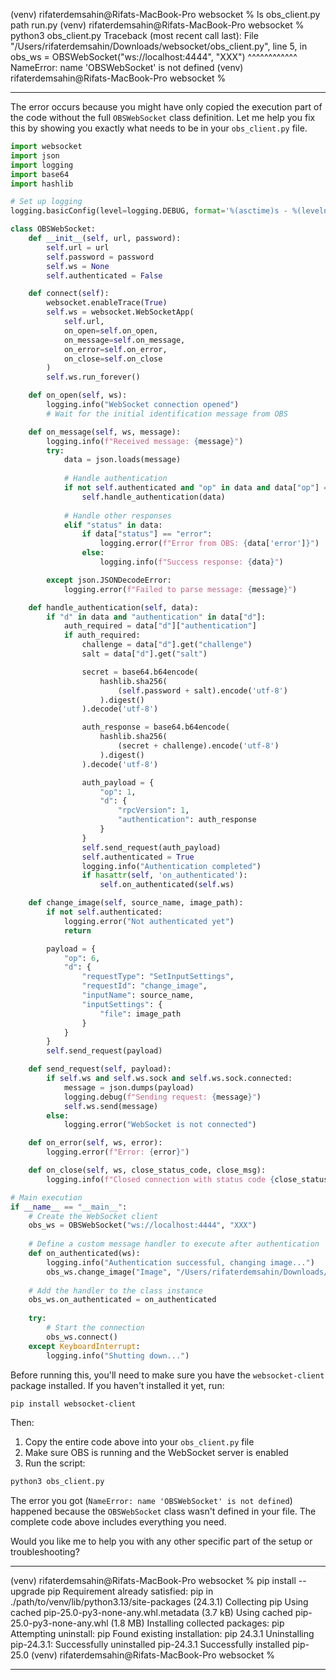 (venv) rifaterdemsahin@Rifats-MacBook-Pro websocket % ls
obs_client.py	path		run.py
(venv) rifaterdemsahin@Rifats-MacBook-Pro websocket % python3 obs_client.py
Traceback (most recent call last):
  File "/Users/rifaterdemsahin/Downloads/websocket/obs_client.py", line 5, in <module>
    obs_ws = OBSWebSocket("ws://localhost:4444", "XXX")
             ^^^^^^^^^^^^
NameError: name 'OBSWebSocket' is not defined
(venv) rifaterdemsahin@Rifats-MacBook-Pro websocket % 

---

The error occurs because you might have only copied the execution part of the code without the full `OBSWebSocket` class definition. Let me help you fix this by showing you exactly what needs to be in your `obs_client.py` file.



```python
import websocket
import json
import logging
import base64
import hashlib

# Set up logging
logging.basicConfig(level=logging.DEBUG, format='%(asctime)s - %(levelname)s - %(message)s')

class OBSWebSocket:
    def __init__(self, url, password):
        self.url = url
        self.password = password
        self.ws = None
        self.authenticated = False

    def connect(self):
        websocket.enableTrace(True)
        self.ws = websocket.WebSocketApp(
            self.url,
            on_open=self.on_open,
            on_message=self.on_message,
            on_error=self.on_error,
            on_close=self.on_close
        )
        self.ws.run_forever()

    def on_open(self, ws):
        logging.info("WebSocket connection opened")
        # Wait for the initial identification message from OBS

    def on_message(self, ws, message):
        logging.info(f"Received message: {message}")
        try:
            data = json.loads(message)
            
            # Handle authentication
            if not self.authenticated and "op" in data and data["op"] == 0:
                self.handle_authentication(data)
            
            # Handle other responses
            elif "status" in data:
                if data["status"] == "error":
                    logging.error(f"Error from OBS: {data['error']}")
                else:
                    logging.info(f"Success response: {data}")

        except json.JSONDecodeError:
            logging.error(f"Failed to parse message: {message}")

    def handle_authentication(self, data):
        if "d" in data and "authentication" in data["d"]:
            auth_required = data["d"]["authentication"]
            if auth_required:
                challenge = data["d"].get("challenge")
                salt = data["d"].get("salt")

                secret = base64.b64encode(
                    hashlib.sha256(
                        (self.password + salt).encode('utf-8')
                    ).digest()
                ).decode('utf-8')

                auth_response = base64.b64encode(
                    hashlib.sha256(
                        (secret + challenge).encode('utf-8')
                    ).digest()
                ).decode('utf-8')

                auth_payload = {
                    "op": 1,
                    "d": {
                        "rpcVersion": 1,
                        "authentication": auth_response
                    }
                }
                self.send_request(auth_payload)
                self.authenticated = True
                logging.info("Authentication completed")
                if hasattr(self, 'on_authenticated'):
                    self.on_authenticated(self.ws)

    def change_image(self, source_name, image_path):
        if not self.authenticated:
            logging.error("Not authenticated yet")
            return

        payload = {
            "op": 6,
            "d": {
                "requestType": "SetInputSettings",
                "requestId": "change_image",
                "inputName": source_name,
                "inputSettings": {
                    "file": image_path
                }
            }
        }
        self.send_request(payload)

    def send_request(self, payload):
        if self.ws and self.ws.sock and self.ws.sock.connected:
            message = json.dumps(payload)
            logging.debug(f"Sending request: {message}")
            self.ws.send(message)
        else:
            logging.error("WebSocket is not connected")

    def on_error(self, ws, error):
        logging.error(f"Error: {error}")

    def on_close(self, ws, close_status_code, close_msg):
        logging.info(f"Closed connection with status code {close_status_code}: {close_msg}")

# Main execution
if __name__ == "__main__":
    # Create the WebSocket client
    obs_ws = OBSWebSocket("ws://localhost:4444", "XXX")
    
    # Define a custom message handler to execute after authentication
    def on_authenticated(ws):
        logging.info("Authentication successful, changing image...")
        obs_ws.change_image("Image", "/Users/rifaterdemsahin/Downloads/expense16_taxi.jpeg")
    
    # Add the handler to the class instance
    obs_ws.on_authenticated = on_authenticated
    
    try:
        # Start the connection
        obs_ws.connect()
    except KeyboardInterrupt:
        logging.info("Shutting down...")

```

Before running this, you'll need to make sure you have the `websocket-client` package installed. If you haven't installed it yet, run:

```bash
pip install websocket-client
```

Then:

1. Copy the entire code above into your `obs_client.py` file
2. Make sure OBS is running and the WebSocket server is enabled
3. Run the script:
```bash
python3 obs_client.py
```

The error you got (`NameError: name 'OBSWebSocket' is not defined`) happened because the `OBSWebSocket` class wasn't defined in your file. The complete code above includes everything you need.

Would you like me to help you with any other specific part of the setup or troubleshooting?

----

(venv) rifaterdemsahin@Rifats-MacBook-Pro websocket % pip install --upgrade pip
Requirement already satisfied: pip in ./path/to/venv/lib/python3.13/site-packages (24.3.1)
Collecting pip
  Using cached pip-25.0-py3-none-any.whl.metadata (3.7 kB)
Using cached pip-25.0-py3-none-any.whl (1.8 MB)
Installing collected packages: pip
  Attempting uninstall: pip
    Found existing installation: pip 24.3.1
    Uninstalling pip-24.3.1:
      Successfully uninstalled pip-24.3.1
Successfully installed pip-25.0
(venv) rifaterdemsahin@Rifats-MacBook-Pro websocket % 

---